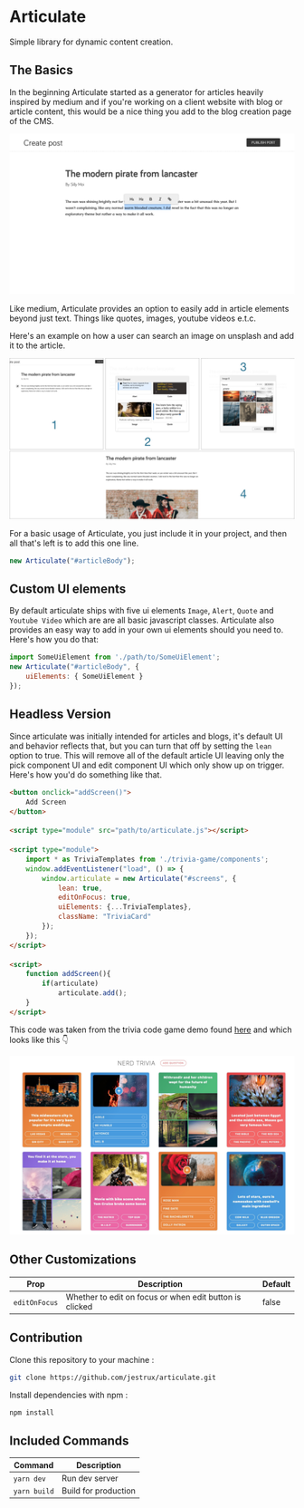 # Articulate

Simple library for dynamic content creation.


## The Basics
In the beginning Articulate started as a generator for articles heavily inspired by medium and if you're working on a client website with blog or article content, this would be a nice thing you add to the blog creation page of the CMS.

![Medium Style Text Editor](/screenshots/sample-blog.jpg?raw=true "Medium Style Text Editor")

Like medium, Articulate provides an option to easily add in article elements beyond just text. Things like quotes, images, youtube videos e.t.c. 

Here's an example on how a user can search an image on unsplash and add it to the article.

![Image picker](/screenshots/image-picker.jpg?raw=true "Image picker")


For a basic usage of Articulate, you just include it in your project, and then all that's left is to add this one line.

```javascript
new Articulate("#articleBody");
```

## Custom UI elements

By default articulate ships with five ui elements `Image`, `Alert`, `Quote` and `Youtube Video` which are are all basic javascript classes. Articulate also provides an easy way to add in your own ui elements should you need to. Here's how you do that:

```javascript
import SomeUiElement from './path/to/SomeUiElement';
new Articulate("#articleBody", {
    uiElements: { SomeUiElement }
});
```


## Headless Version

Since articulate was initially intended for articles and blogs, it's default UI and behavior reflects that, but you can turn that off by setting the `lean` option to true. This will remove all of the default article UI leaving only the pick component UI and edit component UI which only show up on trigger. Here's how you'd do something like that.

```html
<button onclick="addScreen()">
    Add Screen
</button>

<script type="module" src="path/to/articulate.js"></script>

<script type="module">
    import * as TriviaTemplates from './trivia-game/components';
    window.addEventListener("load", () => {
        window.articulate = new Articulate("#screens", {
            lean: true,
            editOnFocus: true,
            uiElements: {...TriviaTemplates},
            className: "TriviaCard"
        });
    });
</script>

<script>
    function addScreen(){
        if(articulate)
            articulate.add();
    }
</script>
```

This code was taken from the trivia code game demo found [here](/public/demos/trivia-game/index.html) and which looks like this 👇

![Nerd Trivia](/screenshots/nerd-trivia.jpg?raw=true "Nerd Trivia")


## Other Customizations

|Prop|Description|Default|
|--|--|--|
|`editOnFocus`| Whether to edit on focus or when edit button is clicked | false |

## Contribution

Clone this repository to your machine :

``` bash
git clone https://github.com/jestrux/articulate.git
```

Install dependencies with npm :

``` bash
npm install
```

## Included Commands

|Command|Description|
|--|--|
|`yarn dev`| Run dev server |
|`yarn build`| Build for production |